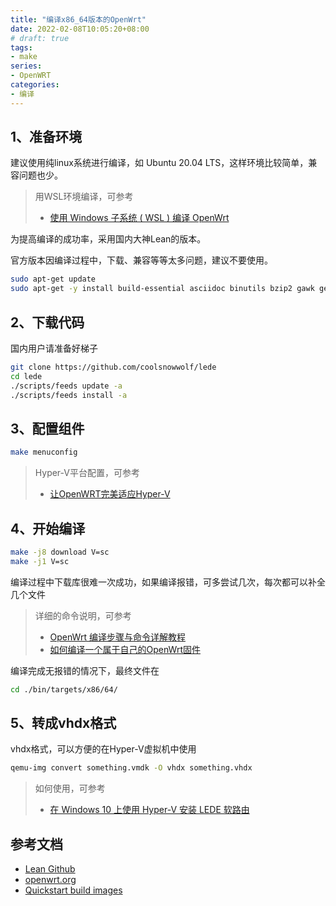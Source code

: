 ```yaml
---
title: "编译x86_64版本的OpenWrt"
date: 2022-02-08T10:05:20+08:00
# draft: true
tags:
- make
series:
- OpenWRT
categories:
- 编译
---
```


## 1、准备环境

建议使用纯linux系统进行编译，如 Ubuntu 20.04 LTS，这样环境比较简单，兼容问题也少。

> 用WSL环境编译，可参考  
> - [使用 Windows 子系统 ( WSL ) 编译 OpenWrt](https://p3terx.com/archives/compiling-openwrt-with-wsl.html)

为提高编译的成功率，采用国内大神Lean的版本。

官方版本因编译过程中，下载、兼容等等太多问题，建议不要使用。

```bash
sudo apt-get update
sudo apt-get -y install build-essential asciidoc binutils bzip2 gawk gettext git libncurses5-dev libz-dev patch python3 python2.7 unzip zlib1g-dev lib32gcc1 libc6-dev-i386 subversion flex uglifyjs git-core gcc-multilib p7zip p7zip-full msmtp libssl-dev texinfo libglib2.0-dev xmlto qemu-utils upx libelf-dev autoconf automake libtool autopoint device-tree-compiler g++-multilib antlr3 gperf wget curl swig rsync
```

## 2、下载代码

国内用户请准备好梯子
```bash
git clone https://github.com/coolsnowwolf/lede
cd lede
./scripts/feeds update -a
./scripts/feeds install -a
```

## 3、配置组件

```bash
make menuconfig
```
> Hyper-V平台配置，可参考  
> - [让OpenWRT完美适应Hyper-V](https://soha.moe/post/make-openwrt-fits-hyperv.html)

## 4、开始编译

```bash
make -j8 download V=sc
make -j1 V=sc
```
编译过程中下载库很难一次成功，如果编译报错，可多尝试几次，每次都可以补全几个文件
> 详细的命令说明，可参考  
> - [OpenWrt 编译步骤与命令详解教程](https://p3terx.com/archives/openwrt-compilation-steps-and-commands.html)  
> - [如何编译一个属于自己的OpenWrt固件](https://openwrt.club/1.html)

编译完成无报错的情况下，最终文件在
```bash
cd ./bin/targets/x86/64/
```

## 5、转成vhdx格式

vhdx格式，可以方便的在Hyper-V虚拟机中使用
```bash
qemu-img convert something.vmdk -O vhdx something.vhdx
```
> 如何使用，可参考  
> - [在 Windows 10 上使用 Hyper-V 安装 LEDE 软路由](https://blog.skk.moe/post/hyper-v-win10-lede/)


## 参考文档

- [Lean Github](https://github.com/coolsnowwolf/lede)  
- [openwrt.org](https://openwrt.org/)  
- [Quickstart build images](https://openwrt.org/docs/guide-developer/quickstart-build-images)